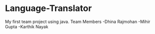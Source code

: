 # Language-Translator
My first team project using java.
Team Members 
-Dhina Rajmohan
-Mihir Gupta
-Karthik Nayak
